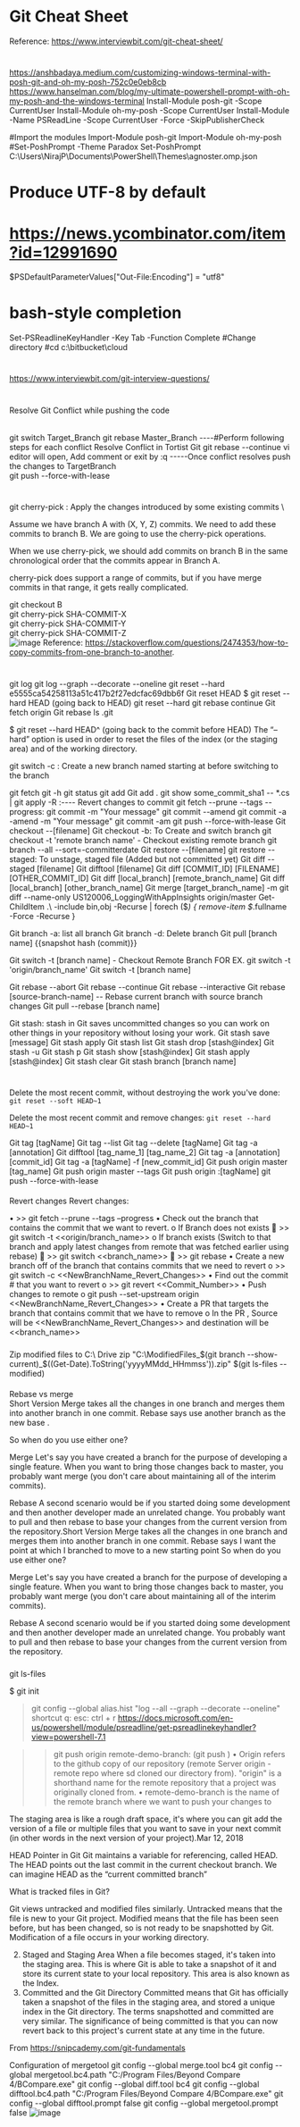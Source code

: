 # Git Cheat Sheet
Reference: https://www.interviewbit.com/git-cheat-sheet/
#
#
https://anshbadaya.medium.com/customizing-windows-terminal-with-posh-git-and-oh-my-posh-752c0e0eb8cb
https://www.hanselman.com/blog/my-ultimate-powershell-prompt-with-oh-my-posh-and-the-windows-terminal
Install-Module posh-git -Scope CurrentUser
Install-Module oh-my-posh -Scope CurrentUser
Install-Module -Name PSReadLine -Scope CurrentUser -Force -SkipPublisherCheck


#Import the modules
Import-Module posh-git
Import-Module oh-my-posh
#Set-PoshPrompt -Theme Paradox
Set-PoshPrompt C:\Users\NirajP\Documents\PowerShell\Themes\agnoster.omp.json
# Produce UTF-8 by default
# https://news.ycombinator.com/item?id=12991690
$PSDefaultParameterValues["Out-File:Encoding"] = "utf8"
# bash-style completion
Set-PSReadlineKeyHandler -Key Tab -Function Complete
#Change directory
#cd c:\bitbucket\cloud

#
#
https://www.interviewbit.com/git-interview-questions/
#
#
Resolve Git Conflict while pushing the code
######
git switch Target_Branch
git rebase Master_Branch
----#Perform following steps for each conflict
	Resolve Conflict in Tortist Git
	git rebase --continue
	vi editor will open, Add comment or exit by :q
-----Once conflict resolves push the changes to TargetBranch	
git push --force-with-lease
######
#
git cherry-pick : Apply the changes introduced by some existing commits \

Assume we have branch A with (X, Y, Z) commits. We need to add these commits to branch B. We are going to use the cherry-pick operations.

When we use cherry-pick, we should add commits on branch B in the same chronological order that the commits appear in Branch A.

cherry-pick does support a range of commits, but if you have merge commits in that range, it gets really complicated.

git checkout B \
git cherry-pick SHA-COMMIT-X \
git cherry-pick SHA-COMMIT-Y \
git cherry-pick SHA-COMMIT-Z \
![image](https://user-images.githubusercontent.com/61636643/177572907-eedb7dff-836b-4283-84bd-6004fc9b8bff.png)
Reference: https://stackoverflow.com/questions/2474353/how-to-copy-commits-from-one-branch-to-another.

#
git log
git log --graph --decorate --oneline
git reset --hard e5555ca54258113a51c417b2f27edcfac69dbb6f
Git reset HEAD
$ git reset --hard HEAD       (going back to HEAD)
git reset --hard
git rebase continue
Git fetch origin
Git rebase
ls .git

$ git reset --hard HEAD^      (going back to the commit before HEAD)
The “–hard” option is used in order to reset the files of the index (or the staging area) and of the working directory.

git switch -c <new-branch>: Create a new branch named <new-branch> starting at <start-point> before switching to the branch
	

git fetch
git -h
git status
git add 
Git add .
git show some_commit_sha1  -- *.cs | git apply -R :---- Revert changes to commit 
git fetch --prune --tags --progress: 
git commit -m "Your message"
git commit --amend
git commit -a -amend -m "Your message"
git commit -am
git push --force-with-lease
Git checkout --[filename]
Git checkout -b: To Create and switch branch 
git checkout -t 'remote branch name' - Checkout existing remote branch
git branch --all --sort=-committerdate
Git restore --[filename]
git restore --staged: To unstage, staged file (Added but not committed yet)
Git diff --staged [filename]
Git difftool [filename]
Git diff [COMMIT_ID] [FILENAME] [OTHER_COMMIT_ID] Git diff [local_branch] [remote_branch_name]
Git diff [local_branch] [other_branch_name]
Git merge [target_branch_name] -m
git diff --name-only US120006_LoggingWithAppInsights origin/master
Get-ChildItem .\ -include bin,obj -Recurse | forech ($_) {​​ remove-item $_.fullname -Force -Recurse }​​

Git branch -a: list all branch
Git branch -d: Delete branch
Git pull [branch name] {{snapshot hash (commit)}}

Git switch -t [branch name] - Checkout Remote Branch 
	FOR EX.  git switch -t 'origin/branch_name'
Git switch -t [branch name]

Git rebase --abort
Git rebase --continue
Git rebase --interactive 
Git rebase [source-branch-name] -- Rebase current branch with source branch changes 
Git pull --rebase [branch name]

Git stash: stash in Git saves uncommitted changes so you can work on other things in your repository without losing your work.
Git stash save [message]
Git stash apply
Git stash list
Git stash drop [stash@index]
Git stash -u
Git stash p
Git stash show [stash@index]
Git stash apply [stash@index] 
Git stash clear
Git stash branch [branch name]

#
Delete the most recent commit, without destroying the work you've done:
```git reset --soft HEAD~1```

Delete the most recent commit and remove changes:
```git reset --hard HEAD~1```

Git tag [tagName]
Git tag --list
Git tag --delete [tagName]
Git tag -a [annotation]
Git difftool [tag_name_1] [tag_name_2]
Git tag -a [annotation] [commit_id]
Git tag -a [tagName] -f [new_commit_id] 
Git push origin master [tag_name]
Git push origin master --tags 
Git push origin :[tagName]
git push --force-with-lease
####
Revert changes
Revert changes:

•	>> git fetch --prune --tags –progress
•	Check out the branch that contains the commit that we want to revert. 
o	If Branch does not exists
	>> git switch -t <<origin/branch_name>>
o	If branch exists (Switch to that branch and apply latest changes from remote that was fetched earlier using rebase)
	>> git switch <<branch_name>>
	>> git rebase
•	Create a new branch off of the branch that contains commits that we need to revert 
o	>> git switch -c <<NewBranchName_Revert_Changes>>
•	Find out the commit # that you want to revert
o	>> git revert <<Commit_Number>>
•	Push changes to remote
o	git push --set-upstream origin <<NewBranchName_Revert_Changes>>
•	Create a PR that targets the branch that contains commit that we have to remove
o	In the PR , Source will be <<NewBranchName_Revert_Changes>> and destination will be <<branch_name>>



###
Zip modified files to C:\ Drive
zip "C:\ModifiedFiles_$(git branch --show-current)_$((Get-Date).ToString('yyyyMMdd_HHmmss')).zip" $(git ls-files --modified)
####
Rebase vs merge  
Short Version
Merge takes all the changes in one branch and merges them into another branch in one commit.
Rebase says  use another branch as the new base .

So when do you use either one?

Merge
Let's say you have created a branch for the purpose of developing a single feature. When you want to bring those changes back to master, you probably want merge (you don't care about maintaining all of the interim commits).

Rebase
A second scenario would be if you started doing some development and then another developer made an unrelated change. You probably want to pull and then rebase to base your changes from the current version from the repository.Short Version
Merge takes all the changes in one branch and merges them into another branch in one commit.
Rebase says I want the point at which I branched to move to a new starting point
So when do you use either one?

Merge
Let's say you have created a branch for the purpose of developing a single feature. When you want to bring those changes back to master, you probably want merge (you don't care about maintaining all of the interim commits).

Rebase
A second scenario would be if you started doing some development and then another developer made an unrelated change. You probably want to pull and then rebase to base your changes from the current version from the repository.

#####




git ls-files

$ git init

> git config --global alias.hist "log --all --graph --decorate --oneline"
shortcut
	q: 
	esc:
	ctrl + r
	https://docs.microsoft.com/en-us/powershell/module/psreadline/get-psreadlinekeyhandler?view=powershell-7.1
	
>> git push origin remote-demo-branch: (git push <repo name> <branch name>)
	• Origin refers to the github copy of our repository (remote Server origin - remote repo where sd cloned our directory from). "origin" is a shorthand name for the remote repository that a project was originally cloned from. 
	• remote-demo-branch is the name of the remote branch where we want to push your changes to


The staging area is like a rough draft space, it's where you can git add the version of a file or multiple files that you want to save in your next commit (in other words in the next version of your project).Mar 12, 2018

HEAD Pointer in Git
Git maintains a variable for referencing, called HEAD. The HEAD points out the last commit in the current checkout branch.  We can imagine HEAD as the “current committed branch”


What is tracked files in Git?

Git views untracked and modified files similarly. Untracked means that the file is new to your Git project. Modified means that the file has been seen before, but has been changed, so is not ready to be snapshotted by Git. Modification of a file occurs in your working directory.



2) Staged and Staging Area
When a file becomes staged, it's taken into the staging area. This is where Git is able to take a snapshot of it and store its current state to your local repository. This area is also known as the Index.
3) Committed and the Git Directory
Committed means that Git has officially taken a snapshot of the files in the staging area, and stored a unique index in the Git directory. The terms snapshotted and committed are very similar. The significance of being committed is that you can now revert back to this project's current state at any time in the future.

From <https://snipcademy.com/git-fundamentals> 


Configuration of mergetool
git config --global merge.tool bc4
git config --global mergetool.bc4.path "C:/Program Files/Beyond Compare 4/BCompare.exe"
git config --global diff.tool bc4
git config --global difftool.bc4.path "C:/Program Files/Beyond Compare 4/BCompare.exe"
git config --global difftool.prompt false
git config --global mergetool.prompt false
![image](https://user-images.githubusercontent.com/61636643/150656490-8da2f9d6-7f33-4960-b110-3bab00824f17.png)
